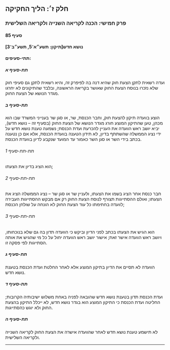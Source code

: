 ## חלק ז׳: הליך החקיקה

### פרק חמישי: הכנה לקריאה השנייה ולקריאה השלישית

#### סעיף 85

**נושא חדש[תיקון: תשע״א־5, תשע״ב־3]**



#### תתי-סעיפים:

##### תת-סעיף א

ועדה רשאית לתקן הצעת חוק שהיא דנה בה לפיפרק זה, והיא רשאית לתקן גם סעיפי חוק שלא נזכרו בנוסח הצעת החוק שאושר בקריאה הראשונה, ובלבד שהתיקונים לא יחרגו מגדר הנושא של הצעת החוק.

##### תת-סעיף ב

הוצע 
בוועדה תיקון להצעת חוק, וחבר הכנסת, שר, או סגן שר בענייני המשרד שבו הוא 
מכהן, טען שהתיקון המוצע חורג מגדר הנושא של הצעת החוק (בסעיף זה – נושא 
חדש), יביא יושב ראש הוועדה את העניין להכרעת ועדת הכנסת; נשמעה טענת נושא 
חדש על ידי נציג הממשלה שהשתתף בדיון, לא תידון הטענה בוועדת הכנסת, אלא אם
 כן נטענה בכתב בידי השר או סגן השר כאמור עד המועד שנקבע לדיון בוועדת 
הכנסת.

###### תת-תת-סעיף 1

הוא הציג בדיון את הצעתו;

###### תת-תת-סעיף 2

חבר כנסת 
אחר הציג בשמו את הצעתו, ולעניין שר או סגן שר – נציג הממשלה הציג את 
הצעתו; ואולם ההסתייגות תצורף לנוסח הצעת החוק רק אם מבקש ההסתייגות העבירה
 לוועדה בחתימתו כל עוד הצעת החוק לא הונחה על שולחן הכנסת;

###### תת-תת-סעיף 3

הוא הגיש 
את הצעתו בכתב לפני הדיון וביקש כי הוועדה תדון בה גם שלא בנוכחותו, ויושב 
ראש הוועדה אישר זאת; אישור יושב ראש הוועדה יחול על כל מי שהגיש את אותה 
הסתייגות לפי פסקה זו.

##### תת-סעיף ג

הוועדה לא תסיים את הדיון בתיקון המוצע אלא לאחר החלטת ועדת הכנסת בטענת נושא חדש.

##### תת-סעיף ד

ועדת הכנסת
 תדון בטענת נושא חדש שהובאה לפניה באחת משלוש ישיבותיה הקרובות; החליטה 
ועדת הכנסת כי התיקון המוצע הוא בגדר נושא חדש, לא ייכלל התיקון בהצעת החוק
 ולא יוגש כהסתייגות.

##### תת-סעיף ה

לא תישמע טענת נושא חדש לאחר שהוועדה אישרה את הצעת החוק לקריאה השנייה ולקריאה השלישית.

----

